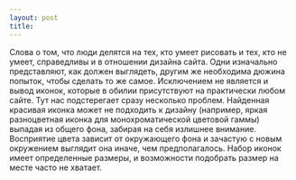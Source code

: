 ```yaml
--- 
layout: post
title: 
---
```


Слова о том, что люди делятся на тех, кто умеет рисовать и тех, кто не
умеет, справедливы и в отношении дизайна сайта. Одни изначально
представляют, как должен выглядеть, другим же необходима дюжина
попыток, чтобы сделать то же самое. Исключением не является и вывод
иконок, которые в обилии присутствуют на практически любом сайте. Тут
нас подстерегает сразу несколько проблем. Найденная красивая иконка
может не подходить к дизайну (например, яркая разноцветная иконка для
монохроматической цветовой гаммы) выпадая из общего фона, забирая на
себя излишнее внимание. Восприятие цвета зависит от окружающего фона и
зачастую с новым окружением выглядит она иначе, чем
предполагалось. Набор иконок имеет определенные размеры, и возможности
подобрать размер на месте часто не хватает.
